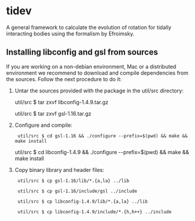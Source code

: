 tidev
=====

A general framework to calculate the evolution of rotation for tidally
interacting bodies using the formalism by Efroimsky.

Installing libconfig and gsl from sources
-----------------------------------------

If you are working on a non-debian environment, Mac or a distributed
environment we recommend to download and compile dependencies from the
sources.  Follow the next procedure to do it:

1. Untar the sources provided with the package in the util/src
   directory:

	util/src $ tar zxvf libconfig-1.4.9.tar.gz

	util/src $ tar zxvf gsl-1.16.tar.gz

2. Configure and compile:

      	util/src $ cd gsl-1.16 && ./configure --prefix=$(pwd) && make && make install

   	util/src $ cd libconfig-1.4.9 && ./configure --prefix=$(pwd) && make && make install

3. Copy binary library and header files:

        util/src $ cp gsl-1.16/lib/*.{a,la} ../lib

        util/src $ cp gsl-1.16/include/gsl ../include

        util/src $ cp libconfig-1.4.9/lib/*.{a,la} ../lib

        util/src $ cp libconfig-1.4.9/include/*.{h,h++} ../include

